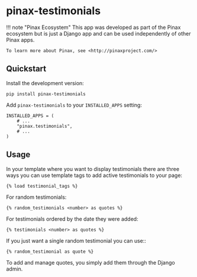 # pinax-testimonials


!!! note "Pinax Ecosystem"
    This app was developed as part of the Pinax ecosystem but is just a Django app
    and can be used independently of other Pinax apps.
    
    To learn more about Pinax, see <http://pinaxproject.com/>


## Quickstart

Install the development version:

    pip install pinax-testimonials

Add `pinax-testimonials` to your `INSTALLED_APPS` setting:

    INSTALLED_APPS = (
        # ...
        "pinax.testimonials",
        # ...
    )

## Usage

In your template where you want to display testimonials there are three ways you
can use template tags to add active testimonials to your page:

    {% load testimonial_tags %}


For random testimonials:

    {% random_testimonials <number> as quotes %}

For testimonials ordered by the date they were added:

    {% testimonials <number> as quotes %}

If you just want a single random testimonial you can use::

    {% random_testimonial as quote %}

To add and manage quotes, you simply add them through the Django admin.
